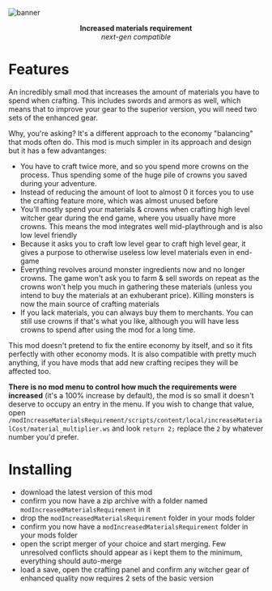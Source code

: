 ![banner](docs/banner.png)
<div align="center"><b>Increased materials requirement</b></div>
<div align="center"><i>next-gen compatible</i></div>


# Features
An incredibly small mod that increases the amount of materials you have to spend when crafting. This includes swords and armors as well, which means that to improve your gear to the superior version, you will need two sets of the enhanced gear.

Why, you're asking? It's a different approach to the economy "balancing" that mods often do. This mod is much simpler in its approach and design but it has a few advantanges:
- You have to craft twice more, and so you spend more crowns on the process. Thus spending some of the huge pile of crowns you saved during your adventure.
- Instead of reducing the amount of loot to almost 0 it forces you to use the crafting feature more, which was almost unused before
- You'll mostly spend your materials & crowns when crafting high level witcher gear during the end game, where you usually have more crowns. This means the mod integrates well mid-playthrough and is also low level friendly
- Because it asks you to craft low level gear to craft high level gear, it gives a purpose to otherwise useless low level materials even in end-game
- Everything revolves around monster ingredients now and no longer crowns. The game won't ask you to farm & sell swords on repeat as the crowns won't help you much in gathering these materials (unless you intend to buy the materials at an exhuberant price). Killing monsters is now the main source of crafting materials
- If you lack materials, you can always buy them to merchants. You can still use crowns if that's what you like, although you will have less crowns to spend after using the mod for a long time.

This mod doesn't pretend to fix the entire economy by itself, and so it fits perfectly with other economy mods. It is also compatible with pretty much anything, if you have mods that add new crafting recipes they will be affected too.

__There is no mod menu to control how much the requirements were increased__ (it's a 100% increase by default), the mod is so small it doesn't deserve to occupy an entry in the menu. If you wish to change that value, open `/modIncreaseMaterialsRequirement/scripts/content/local/increaseMaterialCost/material_multiplier.ws` and look `return 2;` replace the `2` by whatever number you'd prefer.

# Installing
 - download the latest version of this mod
- confirm you now have a zip archive with a folder named `modIncreasedMaterialsRequirement` in it
 - drop the `modIncreasedMaterialsRequirement` folder in your mods folder
 - confirm you now have a `modIncreasedMaterialsRequirement` folder in your mods folder
 - open the script merger of your choice and start merging. Few unresolved conflicts should appear as i kept them to the minimum, everything should auto-merge
 - load a save, open the crafting panel and confirm any witcher gear of enhanced quality now requires 2 sets of the basic version
